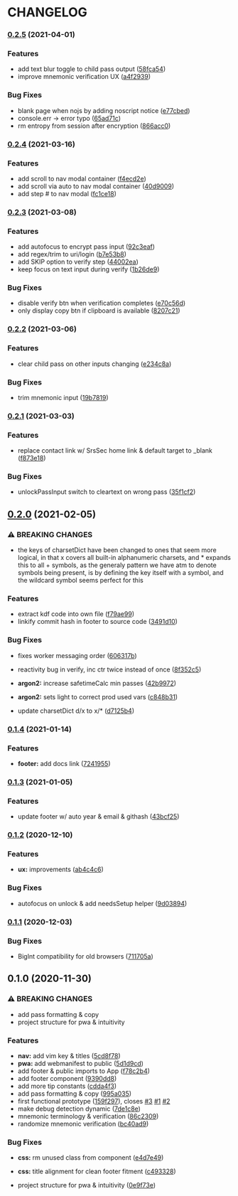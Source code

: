 # CHANGELOG

### [0.2.5](https://github.com/SrsSec/SrsPass-pwa/compare/v0.2.4...v0.2.5) (2021-04-01)


### Features

* add text blur toggle to child pass output ([58fca54](https://github.com/SrsSec/SrsPass-pwa/commit/58fca54b31413f9b23b472c7b473690990eb2027))
* improve mnemonic verification UX ([a4f2939](https://github.com/SrsSec/SrsPass-pwa/commit/a4f2939db2c4ed9da92a9262a809dd2a923b48af))


### Bug Fixes

* blank page when nojs by adding noscript notice ([e77cbed](https://github.com/SrsSec/SrsPass-pwa/commit/e77cbedd6ce26842a270d5611b02603b2829b2cc))
* console.err -> error typo ([65ad71c](https://github.com/SrsSec/SrsPass-pwa/commit/65ad71c8bd0e6e1984ffb260ed67f89cafe0ccc8))
* rm entropy from session after encryption ([866acc0](https://github.com/SrsSec/SrsPass-pwa/commit/866acc00c73a187ca8175536d9dd40f9606bfe7c))

### [0.2.4](https://github.com/SrsSec/SrsPass-pwa/compare/v0.2.3...v0.2.4) (2021-03-16)


### Features

* add scroll to nav modal container ([f4ecd2e](https://github.com/SrsSec/SrsPass-pwa/commit/f4ecd2efd69730bbedc67e94fb58e91581b8c188))
* add scroll via auto to nav modal container ([40d9009](https://github.com/SrsSec/SrsPass-pwa/commit/40d9009c89671efbad2e992b5833b1869df0d6a5))
* add step # to nav modal ([fc1ce18](https://github.com/SrsSec/SrsPass-pwa/commit/fc1ce183ef136011934f8078d5405ca6fee1267f))

### [0.2.3](https://github.com/SrsSec/SrsPass-pwa/compare/v0.2.2...v0.2.3) (2021-03-08)


### Features

* add autofocus to encrypt pass input ([92c3eaf](https://github.com/SrsSec/SrsPass-pwa/commit/92c3eaff79b44a13df65360f58e37d7fdf1fbc8a))
* add regex/trim to uri/login ([b7e53b8](https://github.com/SrsSec/SrsPass-pwa/commit/b7e53b8b24a900bc905769de31993eb4f5b2fbff))
* add SKIP option to verify step ([44002ea](https://github.com/SrsSec/SrsPass-pwa/commit/44002ea54d97767e45173f778409de0476ac3ce7))
* keep focus on text input during verify ([1b26de9](https://github.com/SrsSec/SrsPass-pwa/commit/1b26de95a66f9bce15c8ff4f36deca71f1ea5cc9))


### Bug Fixes

* disable verify btn when verification completes ([e70c56d](https://github.com/SrsSec/SrsPass-pwa/commit/e70c56d6e9b0641ff5423fad7e926c9b668d7fca))
* only display copy btn if clipboard is available ([8207c21](https://github.com/SrsSec/SrsPass-pwa/commit/8207c218f6ef07c2e0dd23001e71827d3de197c7))

### [0.2.2](https://github.com/SrsSec/SrsPass-pwa/compare/v0.2.1...v0.2.2) (2021-03-06)


### Features

* clear child pass on other inputs changing ([e234c8a](https://github.com/SrsSec/SrsPass-pwa/commit/e234c8ae5598f1b48324ad371a7da662a2defd44))


### Bug Fixes

* trim mnemonic input ([19b7819](https://github.com/SrsSec/SrsPass-pwa/commit/19b78192a54a1e795590199b1011a48854a77f7b))

### [0.2.1](https://github.com/SrsSec/SrsPass-pwa/compare/v0.2.0...v0.2.1) (2021-03-03)


### Features

* replace contact link w/ SrsSec home link & default target to _blank ([f873e18](https://github.com/SrsSec/SrsPass-pwa/commit/f873e182c84a757655bbd0f108df011b2f03606f))


### Bug Fixes

* unlockPassInput switch to cleartext on wrong pass ([35f1cf2](https://github.com/SrsSec/SrsPass-pwa/commit/35f1cf296d6ce5114a4fe82d2d18ea0cbd757186))

## [0.2.0](https://github.com/SrsSec/SrsPass-pwa/compare/v0.1.4...v0.2.0) (2021-02-05)


### ⚠ BREAKING CHANGES

* the keys of charsetDict have been changed to ones that seem more logical, in that x covers all built-in alphanumeric charsets, and * expands this to all + symbols, as the generaly pattern we have atm to denote symbols being present, is by defining the key itself with a symbol, and the wildcard symbol seems perfect for this

### Features

* extract kdf code into own file ([f79ae99](https://github.com/SrsSec/SrsPass-pwa/commit/f79ae994658b89041afefbfdb719524f50bb23ab))
* linkify commit hash in footer to source code ([3491d10](https://github.com/SrsSec/SrsPass-pwa/commit/3491d10ecab47cefe5b57f22d2fcf040cfa8c292))


### Bug Fixes

* fixes worker messaging order ([606317b](https://github.com/SrsSec/SrsPass-pwa/commit/606317bbd683e13b76ae216dcdb06f1f7717e96e))
* reactivity bug in verify, inc ctr twice instead of once ([8f352c5](https://github.com/SrsSec/SrsPass-pwa/commit/8f352c534fc006e5ca7e830579bdeaeb2510d4ae))
* **argon2:** increase safetimeCalc min passes ([42b9972](https://github.com/SrsSec/SrsPass-pwa/commit/42b9972ab9ac53fd0c48bd3d1daf3ba456f3d477))
* **argon2:** sets light to correct prod used vars ([c848b31](https://github.com/SrsSec/SrsPass-pwa/commit/c848b318aa3cf90cfdf9513aa70659ffb2c45161))


* update charsetDict d/x to x/* ([d7125b4](https://github.com/SrsSec/SrsPass-pwa/commit/d7125b47e0b443a3a95d2a6d896f57231370690e))

### [0.1.4](https://github.com/SrsSec/SrsPass-pwa/compare/v0.1.3...v0.1.4) (2021-01-14)


### Features

* **footer:** add docs link ([7241955](https://github.com/SrsSec/SrsPass-pwa/commit/724195508de110f383635eb36462ff70c9b23095))

### [0.1.3](https://github.com/SrsSec/SrsPass-pwa/compare/v0.1.2...v0.1.3) (2021-01-05)


### Features

* update footer w/ auto year & email & githash ([43bcf25](https://github.com/SrsSec/SrsPass-pwa/commit/43bcf2534ac9d50c3e4e9488d5fa271f6b2074f7))

### [0.1.2](https://github.com/SrsSec/SrsPass-pwa/compare/v0.1.1...v0.1.2) (2020-12-10)


### Features

* **ux:** improvements ([ab4c4c6](https://github.com/SrsSec/SrsPass-pwa/commit/ab4c4c686a651a8579656252781c7d59f42e9ac1))


### Bug Fixes

* autofocus on unlock & add needsSetup helper ([9d03894](https://github.com/SrsSec/SrsPass-pwa/commit/9d03894f221deee69cc50ab3c893dc0d92177215))

### [0.1.1](https://github.com/SrsSec/SrsPass-pwa/compare/v0.1.0...v0.1.1) (2020-12-03)


### Bug Fixes

* BigInt compatibility for old browsers ([711705a](https://github.com/SrsSec/SrsPass-pwa/commit/711705a0e539ce24da5e42bd026e3fd79c9ea750))

## 0.1.0 (2020-11-30)


### ⚠ BREAKING CHANGES

* add pass formatting & copy
* project structure for pwa & intuitivity

### Features

* **nav:** add vim key & titles ([5cd8f78](https://github.com/SrsSec/SrsPass-pwa/commit/5cd8f787314ad0eb6409a497804be4b00537f4db))
* **pwa:** add webmanifest to public ([5d1d9cd](https://github.com/SrsSec/SrsPass-pwa/commit/5d1d9cd10de956ae9b24bccb5c994701d746757e))
* add footer & public imports to App ([f78c2b4](https://github.com/SrsSec/SrsPass-pwa/commit/f78c2b4849637e8fce5cde5dcbdc2114b6f85aad))
* add footer component ([9390dd8](https://github.com/SrsSec/SrsPass-pwa/commit/9390dd8fcaafcacb785c48c91344d9df726a960e))
* add more tip constants ([cdda4f3](https://github.com/SrsSec/SrsPass-pwa/commit/cdda4f35ddab65659597358d2e13a254a6cc8a1e))
* add pass formatting & copy ([995a035](https://github.com/SrsSec/SrsPass-pwa/commit/995a035cc1d09cee41ea8ff947e37935e5ca9262))
* first functional prototype ([159f297](https://github.com/SrsSec/SrsPass-pwa/commit/159f297b8b0cf8e48cbc74126f0f7aa94426306b)), closes [#3](https://github.com/SrsSec/SrsPass-pwa/issues/3) [#1](https://github.com/SrsSec/SrsPass-pwa/issues/1) [#2](https://github.com/SrsSec/SrsPass-pwa/issues/2)
* make debug detection dynamic ([7de1c8e](https://github.com/SrsSec/SrsPass-pwa/commit/7de1c8e65d6866735d453b0fa8457d595fa30db3))
* mnemonic terminology & verification ([86c2309](https://github.com/SrsSec/SrsPass-pwa/commit/86c2309c7025179e790ad15961746abf69228a67))
* randomize mnemonic verification ([bc40ad9](https://github.com/SrsSec/SrsPass-pwa/commit/bc40ad9884a065594640f74ae2d5958ccfeec2c5))


### Bug Fixes

* **css:** rm unused class from component ([e4d7e49](https://github.com/SrsSec/SrsPass-pwa/commit/e4d7e4971e347cff463eb03825499dd23f013f1b))
* **css:** title alignment for clean footer fitment ([c493328](https://github.com/SrsSec/SrsPass-pwa/commit/c493328b114116a3847d69d6837edec113d69f9c))


* project structure for pwa & intuitivity ([0e9f73e](https://github.com/SrsSec/SrsPass-pwa/commit/0e9f73e39d89d8268469bb3a3f7cf68a428a4ded))
